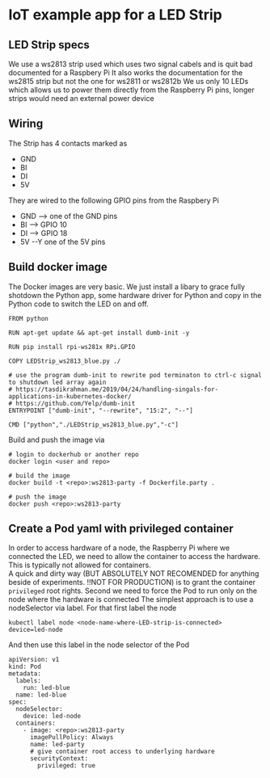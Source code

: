 # IoT example app for a LED Strip

## LED Strip specs

We use a ws2813 strip used which uses two signal cabels and is quit bad documented for a Raspbery Pi
It also works the documentation for the ws2815 strip but not the one for ws2811 or ws2812b
We us only 10 LEDs which allows us to power them directly from the Raspberry Pi pins, longer strips would need an external power device

## Wiring

The Strip has 4 contacts marked as

- GND
- BI
- DI
- 5V 

 They are wired to the following GPIO pins from the Raspbery Pi  
- GND --> one of the GND pins
- BI --> GPIO 10
- DI --> GPIO 18
- 5V --Y one of the 5V pins

## Build docker image

The Docker images are very basic. 
We just install a libary to grace fully shotdown the Python app, some hardware driver for Python and copy in the Python code to switch the LED on and off.

```
FROM python

RUN apt-get update && apt-get install dumb-init -y

RUN pip install rpi-ws281x RPi.GPIO

COPY LEDStrip_ws2813_blue.py ./

# use the program dumb-init to rewrite pod terminaton to ctrl-c signal to shutdown led array again
# https://tasdikrahman.me/2019/04/24/handling-singals-for-applications-in-kubernetes-docker/
# https://github.com/Yelp/dumb-init
ENTRYPOINT ["dumb-init", "--rewrite", "15:2", "--"]

CMD ["python","./LEDStrip_ws2813_blue.py","-c"]
```

Build and push the image via

```
# login to dockerhub or another repo
docker login <user and repo>

# build the image
docker build -t <repo>:ws2813-party -f Dockerfile.party .

# push the image
docker push <repo>:ws2813-party
```

## Create a Pod yaml with privileged container

In order to access hardware of a node, the Raspberry Pi where we connected the LED, we need to allow the container to access the hardware. This is typically not allowed for containers.  
A quick and dirty way (BUT ABSOLUTELY NOT RECOMENDED for anything beside of experiments. !!NOT FOR PRODUCTION) is to grant the container `privileged` root rights.
Second we need to force the Pod to run only on the node where the hardware is connected
The simplest approach is to use a nodeSelector via label.
For that first label the node
```
kubectl label node <node-name-where-LED-strip-is-connected> device=led-node
```
And then use this label in the node selector of the Pod

```
apiVersion: v1
kind: Pod
metadata:
  labels:
    run: led-blue
  name: led-blue
spec:
  nodeSelector:
    device: led-node
  containers:
    - image: <repo>:ws2813-party
      imagePullPolicy: Always
      name: led-party
      # give container root access to underlying hardware
      securityContext:
        privileged: true
```
